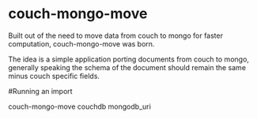 couch-mongo-move
================


Built out of the need to move data from couch to mongo for faster
computation, couch-mongo-move was born.

The idea is a simple application porting documents from couch to mongo,
generally speaking the schema of the document should remain the same
minus couch specific fields.

#Running an import

couch-mongo-move couchdb mongodb_uri
